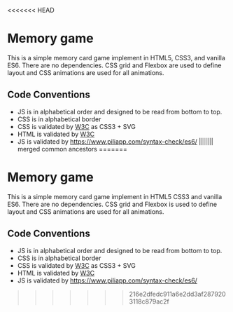 <<<<<<< HEAD
# Memory game

This is a simple memory card game implement in HTML5, CSS3, and vanilla ES6. There are no dependencies. CSS grid and Flexbox are used to define layout and CSS animations are used for all animations.

## Code Conventions

- JS is in alphabetical order and designed to be read from bottom to top.
- CSS is in alphabetical border
- CSS is validated by [W3C](https://jigsaw.w3.org/css-validator/validator.html.en#validate_by_input) as CSS3 + SVG
- HTML is validated by [W3C](https://validator.w3.org/)
- JS is validated by https://www.piliapp.com/syntax-check/es6/
||||||| merged common ancestors
=======
# Memory game

This is a simple memory card game implement in HTML5 CSS3 and vanilla ES6. There are no dependencies. CSS grid and Flexbox is used to define layout and CSS animations are used for all animations.

## Code Conventions

- JS is in alphabetical order and designed to be read from bottom to top.
- CSS is in alphabetical border
- CSS is validated by [W3C](https://jigsaw.w3.org/css-validator/validator.html.en#validate_by_input) as CSS3 + SVG
- HTML is validated by [W3C](https://validator.w3.org/)
- JS is validated by https://www.piliapp.com/syntax-check/es6/
>>>>>>> 216e2dfedc911a6e2dd3af2879203118c879ac2f
